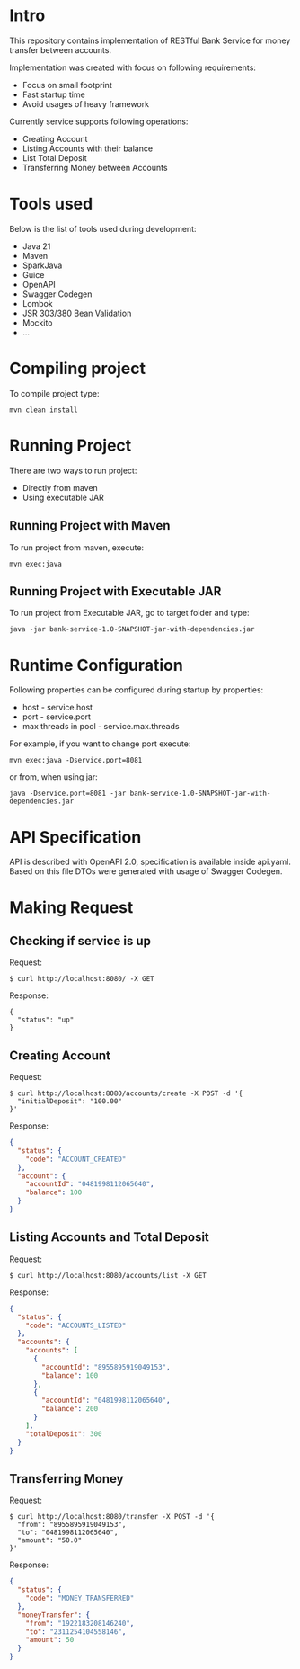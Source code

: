 # Intro

This repository contains implementation of RESTful Bank Service for money transfer between accounts.

Implementation was created with focus on following requirements:

* Focus on small footprint
* Fast startup time
* Avoid usages of heavy framework

Currently service supports following operations:

* Creating Account
* Listing Accounts with their balance
* List Total Deposit
* Transferring Money between Accounts

# Tools used

Below is the list of tools used during development:

* Java 21
* Maven
* SparkJava
* Guice
* OpenAPI
* Swagger Codegen
* Lombok
* JSR 303/380 Bean Validation
* Mockito
* ...

# Compiling project

To compile project type:

```
mvn clean install
```

# Running Project

There are two ways to run project:

* Directly from maven
* Using executable JAR

## Running Project with Maven

To run project from maven, execute:

```
mvn exec:java
```

## Running Project with Executable JAR

To run project from Executable JAR, go to target folder and type:

```
java -jar bank-service-1.0-SNAPSHOT-jar-with-dependencies.jar
```

# Runtime Configuration

Following properties can be configured during startup by properties:

* host - service.host
* port - service.port
* max threads in pool - service.max.threads

For example, if you want to change port execute:

```
mvn exec:java -Dservice.port=8081
```

or from, when using jar:

```
java -Dservice.port=8081 -jar bank-service-1.0-SNAPSHOT-jar-with-dependencies.jar
```

# API Specification

API is described with OpenAPI 2.0, specification is available inside api.yaml.
Based on this file DTOs were generated with usage of Swagger Codegen.

# Making Request

## Checking if service is up

Request:

```
$ curl http://localhost:8080/ -X GET
```

Response:

```
{
  "status": "up"
}
```

## Creating Account

Request:

```
$ curl http://localhost:8080/accounts/create -X POST -d '{
  "initialDeposit": "100.00"
}'
```

Response:

```json
{
  "status": {
    "code": "ACCOUNT_CREATED"
  },
  "account": {
    "accountId": "0481998112065640",
    "balance": 100
  }
}
```

## Listing Accounts and Total Deposit

Request:

```
$ curl http://localhost:8080/accounts/list -X GET
```

Response:

```json
{
  "status": {
    "code": "ACCOUNTS_LISTED"
  },
  "accounts": {
    "accounts": [
      {
        "accountId": "8955895919049153",
        "balance": 100
      },
      {
        "accountId": "0481998112065640",
        "balance": 200
      }
    ],
    "totalDeposit": 300
  }
}
```

## Transferring Money

Request:

```
$ curl http://localhost:8080/transfer -X POST -d '{
  "from": "8955895919049153",
  "to": "0481998112065640",
  "amount": "50.0"
}'
```

Response:

```json
{
  "status": {
    "code": "MONEY_TRANSFERRED"
  },
  "moneyTransfer": {
    "from": "1922183208146240",
    "to": "2311254104558146",
    "amount": 50
  }
}
```
